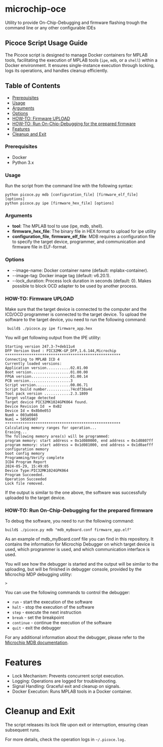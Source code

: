 # microchip-oce
Utility to provide On-Chip-Debugging and firmware flashing trough the command line or any other configurable IDEs

## Picoce Script Usage Guide

The Picoce script is designed to manage Docker containers for MPLAB tools, facilitating the execution of MPLAB tools (`ipe`, `mdb`, or a `shell`) within a Docker environment. It ensures single-instance execution through locking, logs its operations, and handles cleanup efficiently.

## Table of Contents
- [Prerequisites](#prerequisites)
- [Usage](#usage)
- [Arguments](#arguments)
- [Options](#options)
- [HOW-TO: Firmware UPLOAD](#how-to-firmware-upload)
- [HOW-TO: Run On-Chip-Debugging for the prepared firmware](#how-to-run-on-chip-debugging-for-the-prepared-firmware)
- [Features](#features)
- [Cleanup and Exit](#cleanup-and-exit)

### Prerequisites
- Docker
- Python 3.x

### Usage

Run the script from the command line with the following syntax:

```shell
python picoce.py mdb [configuration_file] [firmware_elf_file] [options]
python picoce.py ipe [firmware_hex_file] [options]
```

### Arguments
 * **tool**: The MPLAB tool to use (ipe, mdb, shell).
 * **firmware_hex_file**: The binary file in HEX format to upload for ipe utility
 * **configuration_file**, **firmware_elf_file**: MDB requires a configuration file to specify the target device, programmer, and communication and firmware file in ELF-format.


### Options
 * --image-name: Docker container name (default: mplabx-container).
 * --image-tag: Docker image tag (default: v6.20.1).
 * --lock_duration: Process lock duration in seconds (default: 0). Makes possible to block OCD adapter to be used by another process.

### HOW-TO: Firmware UPLOAD
Make sure that the target device is connected to the computer and the ICD/OCD programmer is connected to the target device.
To upload the software to the target device, you need to run the following command:
```shell
 build$ ./picoce.py ipe firmware_app.hex
```

You will get following output from the IPE utility:
```shell
Starting version 247.3-7+deb11u4
DFP Version Used : PIC32MK-GP_DFP,1.6.144,Microchip
*****************************************************
Connecting to MPLAB ICD 4
Currently loaded versions:
Application version...........02.01.00
Boot version..................01.00.00
FPGA version..................01.00.14
PCB version...................3
Script version................00.06.71
Script build number...........74cdf38a4d
Tool pack version ............2.3.1809
Target voltage detected
Target device PIC32MK1024GPK064 found.
Device Revision Id  = 0xB2
Device Id = 0x8b0e053
Num0 = 003a0046
Num1 = 50505907
*****************************************************
Calculating memory ranges for operation...
Erasing...
The following memory area(s) will be programmed:
program memory: start address = 0x1d080000, end address = 0x1d0807ff
program memory: start address = 0x1d081000, end address = 0x1d0aefff
configuration memory
boot config memory
Programming/Verify complete
ICD4 Program Report
2024-05-29, 15:49:05
Device Type:PIC32MK1024GPK064
Program Succeeded.
Operation Succeeded
Lock file removed.
````
If the output is similar to the one above, the software was successfully uploaded to the target device.

### HOW-TO: Run On-Chip-Debugging for the prepared firmware

To debug the software, you need to run the following command:
```
build$ ./picoce.py mdb "mdb_myBoard.conf firmware_app.elf"
```
As an example of mdb_myBoard.conf file you can find in this repository. It contains the information for Microchip Debugger on which target device is used, which programmer is used, and which communication interface is used.

You will see how the debugger is started and the output will be similar to the uploading, but will be finished in debugger console, provided by the Microchip MDP debugging utility:

```shell
>
```

You can use the following commands to control the debugger:
- `run` - start the execution of the software
- `halt` - stop the execution of the software
- `step` - execute the next instruction
- `break` - set the breakpoint
- `continue` - continue the execution of the software
- `quit` - exit the debugger

For any additional information about the debugger, please refer to the [Microchip MDB documentation](https://onlinedocs.microchip.com/pr/GUID-EB8052B1-A215-4F5C-BAE4-F2871856E4B4-en-US-2/index.html?GUID-4AF0D947-8290-442B-89A9-C2AFD1235234).



# Features
 * Lock Mechanism: Prevents concurrent script execution.
 * Logging: Operations are logged for troubleshooting.
 * Signal Handling: Graceful exit and cleanup on signals.
 * Docker Execution: Runs MPLAB tools in a Docker container.

# Cleanup and Exit
The script releases its lock file upon exit or interruption, ensuring clean subsequent runs.

For more details, check the operation logs in `~/.picoce.log.`
